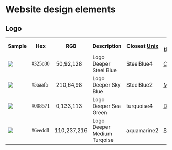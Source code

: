 <!--
#
# Licensed to the Apache Software Foundation (ASF) under one or more
# contributor license agreements.  See the NOTICE file distributed with
# this work for additional information regarding copyright ownership.
# The ASF licenses this file to You under the Apache License, Version 2.0
# (the "License"); you may not use this file except in compliance with
# the License.  You may obtain a copy of the License at
#
#     http://www.apache.org/licenses/LICENSE-2.0
#
# Unless required by applicable law or agreed to in writing, software
# distributed under the License is distributed on an "AS IS" BASIS,
# WITHOUT WARRANTIES OR CONDITIONS OF ANY KIND, either express or implied.
# See the License for the specific language governing permissions and
# limitations under the License.
#
-->

# Website design elements

## Logo

<table class="logo-colors" cellspacing="8" cellpadding="8">
<tbody>
<tr style="height: 21px;">
<th style="height: 21px;" width="100px">Sample</th>
<th style="height: 21px;">Hex</th>
<th style="height: 21px;">RGB</th>
<th style="height: 21px;">Description</th>
<th style="height: 21px;">Closest <a href="http://people.csail.mit.edu/jaffer/Color/rgb.txt">Unix</a></th>
<th style="height: 21px;"><a href="http://chir.ag/projects/name-that-color/">Name that color</a></th>
<th style="height: 21px;"><a href="http://www.color-blindness.com/color-name-hue/">Color Name Hue</a></th>
</tr>
<tr style="height: 21px;">
<td><img src="https://via.placeholder.com/40x40/325c80/325c80"></td>
<td style="font-family: Lucida Console; height: 21px;">#325c80</td>
<td style="height: 21px;">&nbsp;50,92,128</td>
<td style="height: 21px;">Logo Deeper Steel Blue</td>
<td style="height: 21px;">SteelBlue4</td>
<td style="height: 21px;"><a href="http://chir.ag/projects/name-that-color/#325C80">Chambray</a></td>
<td style="height: 21px;">St Tropaz</td>
</tr>
<tr style="height: 21px;">
<td><img src="https://via.placeholder.com/40x40/5aaafa/5aaafa"></td>
<td style="font-family: Lucida Console; height: 21px;">#5aaafa</td>
<td style="height: 21px;">&nbsp;210,64,98</td>
<td style="height: 21px;">Logo Deeper Sky Blue</td>
<td style="height: 21px;">SteelBlue2</td>
<td style="height: 21px;"><a href="http://chir.ag/projects/name-that-color/#5AAAFA">Malibu</a></td>
<td style="height: 21px;">Maya Blue</td>
</tr>
<tr style="height: 21.5px;">
<td><img src="https://via.placeholder.com/40x40/008571/008571"></td>
<td style="font-family: Lucida Console; height: 21.5px;">#008571</td>
<td style="height: 21.5px;">&nbsp;0,133,113</td>
<td style="height: 21.5px;">Logo Deeper Sea Green</td>
<td style="height: 21.5px;">turquoise4</td>
<td style="height: 21.5px;"><a href="http://chir.ag/projects/name-that-color/#008571">Deep Sea</a></td>
<td style="height: 21.5px;">Observatory</td>
</tr>
<tr style="height: 21px;">
<td><img src="https://via.placeholder.com/40x40/6eedd8/6eedd8"></td>
<td style="font-family: Lucida Console; height: 21px;">#6eedd8</td>
<td style="height: 21px;">110,237,216 </td>
<td style="height: 21px;">Logo Deeper Medium Turqoise</td>
<td style="height: 21px;">aquamarine2</td>
<td style="height: 21px;"><a href="http://chir.ag/projects/name-that-color/#6EEDD8">Spray</a></td>
<td style="height: 21px;">Turquoise Blue</td>
</tr>
</tbody>
</table>
<p>&nbsp;</p>
